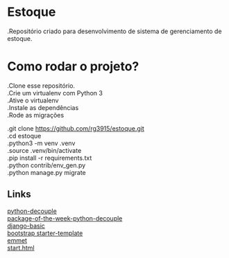# Estoque

.Repositório criado para desenvolvimento de sistema de gerenciamento de estoque.<br />

# Como rodar o projeto?

.Clone esse repositório.<br />
.Crie um virtualenv com Python 3<br />
.Ative o virtualenv<br />
.Instale as dependências<br />
.Rode as migrações<br />

.git clone https://github.com/rg3915/estoque.git<br />
.cd estoque<br />
.python3 -m venv .venv<br />
.source .venv/bin/activate<br />
.pip install -r requirements.txt<br />
.python contrib/env_gen.py<br />
.python manage.py migrate<br />

## Links

[python-decouple](https://github.com/henriquebastos/python-decouple)<br />
[package-of-the-week-python-decouple](https://simpleisbetterthancomplex.com/2015/11/26/package-of-the-week-python-decouple.html)<br />
[django-basic](https://github.com/rg3915/tutoriais/tree/master/django-basic)<br />
[bootstrap starter-template](https://getbootstrap.com/docs/4.0/getting-started/introduction/#starter-template)<br />
[emmet](https://emmet.io/)<br />
[start.html](https://github.com/JTruax/bootstrap-starter-template/blob/master/template/start.html)
